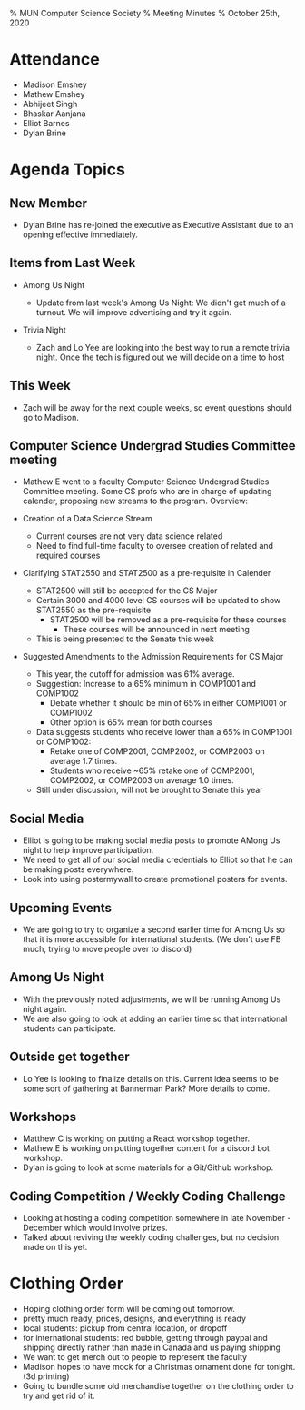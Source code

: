 % MUN Computer Science Society
% Meeting Minutes
% October 25th, 2020

# Attendance

* Madison Emshey
* Mathew Emshey
* Abhijeet Singh
* Bhaskar Aanjana
* Elliot Barnes
* Dylan Brine

# Agenda Topics

## New Member
- Dylan Brine has re-joined the executive as Executive Assistant due to an opening effective immediately. 

## Items from Last Week
- Among Us Night
    - Update from last week's Among Us Night: We didn't get much of a turnout. We will improve advertising and try it again.
    
- Trivia Night
    - Zach and Lo Yee are looking into the best way to run a remote trivia night. Once the tech is figured out we will decide on a time to host

## This Week
- Zach will be away for the next couple weeks, so event questions should go to Madison.


## Computer Science Undergrad Studies Committee meeting
- Mathew E went to a faculty Computer Science Undergrad Studies Committee meeting. Some CS profs who are in charge of updating calender, proposing new streams to the program. Overview: 

- Creation of a Data Science Stream
    - Current courses are not very data science related
    - Need to find full-time faculty to oversee creation of related and required courses

- Clarifying STAT2550 and STAT2500 as a pre-requisite in Calender
    - STAT2500 will still be accepted for the CS Major
    - Certain 3000 and 4000 level CS courses will be updated to show STAT2550 as the pre-requisite
        - STAT2500 will be removed as a pre-requisite for these courses
            - These courses will be announced in next meeting
    - This is being presented to the Senate this week

- Suggested Amendments to the Admission Requirements for CS Major
    - This year, the cutoff for admission was 61% average.
    - Suggestion: Increase to a 65% minimum in COMP1001 and COMP1002
        - Debate whether it should be min of 65% in either COMP1001 or COMP1002
        - Other option is 65% mean for both courses
    - Data suggests students who receive lower than a 65% in COMP1001 or COMP1002:
        - Retake one of COMP2001, COMP2002, or COMP2003 on average 1.7 times.
        - Students who receive ~65% retake one of COMP2001, COMP2002, or COMP2003 on average 1.0 times.  
    - Still under discussion, will not be brought to Senate this year

## Social Media
- Elliot is going to be making social media posts to promote AMong Us night to help improve participation. 
- We need to get all of our social media credentials to Elliot so that he can be making posts everywhere.
- Look into using postermywall to create promotional posters for events.


## Upcoming Events
- We are going to try to organize a second earlier time for Among Us so that it is more accessible for international students. (We don't use FB much, trying to move people over to discord)

## Among Us Night
- With the previously noted adjustments, we will be running Among Us night again.
- We are also going to look at adding an earlier time so that international students can participate. 

## Outside get together
- Lo Yee is looking to finalize details on this. Current idea seems to be some sort of gathering at Bannerman Park? More details  to come.

## Workshops

- Matthew C is working on putting a React workshop together.
- Mathew E is working on putting together content for a discord bot workshop.
- Dylan is going to look at some materials for a Git/Github workshop.

## Coding Competition / Weekly Coding Challenge
- Looking at hosting a coding competition somewhere in late November - December which would involve prizes.
- Talked about reviving the weekly coding challenges, but no decision made on this yet.

# Clothing Order 
- Hoping clothing order form will be coming out tomorrow.
- pretty much ready, prices, designs, and everything is ready
- local students: pickup from central location, or dropoff
- for international students: red bubble, getting through paypal and shipping directly rather than made in Canada and us paying shipping
- We want to get merch out to people to represent the faculty 
- Madison hopes to have mock for a Christmas ornament done for tonight. (3d printing)
- Going to bundle some old merchandise together on the clothing order to try and get rid of it. 
 
